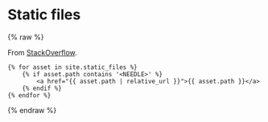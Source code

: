 # Static files

{% raw %}

From [StackOverflow](https://stackoverflow.com/questions/17677094/jekyll-for-loop-over-all-images-in-a-folder).

```liquid
{% for asset in site.static_files %}
    {% if asset.path contains '<NEEDLE>' %}
        <a href="{{ asset.path | relative_url }}">{{ asset.path }}</a>
    {% endif %}
{% endfor %}
```

{% endraw %}
